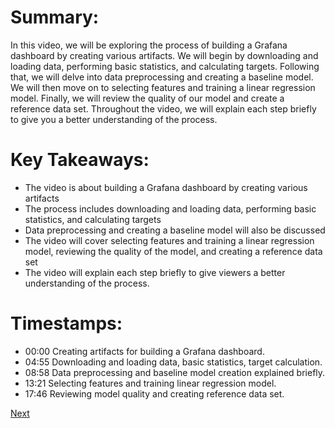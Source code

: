 # Summary:

In this video, we will be exploring the process of building a Grafana dashboard by creating various artifacts. We will begin by downloading and loading data, performing basic statistics, and calculating targets. Following that, we will delve into data preprocessing and creating a baseline model. We will then move on to selecting features and training a linear regression model. Finally, we will review the quality of our model and create a reference data set. Throughout the video, we will explain each step briefly to give you a better understanding of the process.

# Key Takeaways:

- The video is about building a Grafana dashboard by creating various artifacts
- The process includes downloading and loading data, performing basic statistics, and calculating targets
- Data preprocessing and creating a baseline model will also be discussed
- The video will cover selecting features and training a linear regression model, reviewing the quality of the model, and creating a reference data set
- The video will explain each step briefly to give viewers a better understanding of the process.

# Timestamps:

- 00:00 Creating artifacts for building a Grafana dashboard.
- 04:55 Downloading and loading data, basic statistics, target calculation.
- 08:58 Data preprocessing and baseline model creation explained briefly.
- 13:21 Selecting features and training linear regression model.
- 17:46 Reviewing model quality and creating reference data set.


[Next](5.4%20-%20Evidently%20metrics%20calculation.md)
